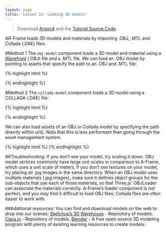 ```yaml
---
layout: page
title: 'Lesson 13: Loading 3D models'
---
```

> Download [Argon4](http://argonjs.io/argon-app) and the [Tutorial Source Code](https://github.com/argonjs/design-aids/tree/gh-pages/code).



AR-Frame loads 3D models and materials by importing .OBJ, .MTL and Collada (.DAE) files.

#Method 1
The `obj-model` component loads a 3D model and material using a [Wavefront](https://en.wikipedia.org/wiki/Wavefront) (.OBJ) file and a .MTL file. We can load an .OBJ model by pointing to assets that specify the path to an .OBJ and .MTL file:

{% highlight html %}
<html>
<ar-scene>
  <a-assets>
    <a-asset-item id="tree-obj" src="/path/to/tree.obj"></a-asset-item>
    <a-asset-item id="tree-mtl" src="/path/to/tree.mtl"></a-asset-item>
  </a-assets>
  <a-entity obj-model="obj: #tree-obj; mtl: #tree-mtl"></a-entity>
</ar-scene>
</html>
{% endhighlight %}

#Method 2
The `collada-model` component loads a 3D model using a COLLADA (.DAE) file:

{% highlight html %}
<html>
<ar-scene>
  <a-assets>
    <a-asset-item id="tree" src="/path/to/tree.dae"></a-asset-item>
  </a-assets>
  <a-entity collada-model="#tree"></a-entity>
</ar-scene>
</html>
{% endhighlight %}

We can also load assets of an OBJ or Collada model by specifying the path directly within url(). Note that this is less performant than going through the asset management system.

{% highlight html %}
<a-entity obj-model="obj: url(/path/to/tree.obj); mtl: url(/path/to/tree.mtl)"></a-entity>
<a-entity collada-model="url(/path/to/tree.dae)"></a-entity>
{% endhighlight %}

##Troubleshooting:
If you don’t see your model, try scaling it down. OBJ model vertices commonly have large unit scales in comparison to A-Frame, which uses a unit scale of meters.
If you don’t see textures on your model, try placing all .jpg images in the same directory. When an OBJ model uses multiple materials (.jpg images), make sure it defines object groups for the sub-objects that use each of those materials, so that Three.js' OBJLoader can associate the materials correctly. 
A-Frame’s loader component is not perfect, and you may find it difficult to load OBJ files; Collada files are often easier to work with.

##Additional resources:
You can find and download models on the web to drop into our scenes:
[Sketchup’s 3D Warehouse](https://3dwarehouse.sketchup.com/) - Repository of models.
[Clara.io](https://3dwarehouse.sketchup.com/) - Repository of models.
[Blender](https://www.blender.org/) - A free open-source 3D modeling program with plenty of existing learning resources to create models.
